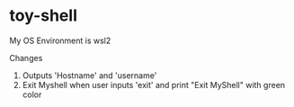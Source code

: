 # toy-shell

My OS Environment is wsl2

Changes

1. Outputs 'Hostname' and 'username'
2. Exit Myshell when user inputs 'exit' and print "Exit MyShell" with green color
